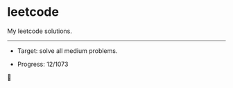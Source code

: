 # leetcode

My leetcode solutions.

---

* Target: solve all medium problems.

* Progress: 12/1073

🤟
